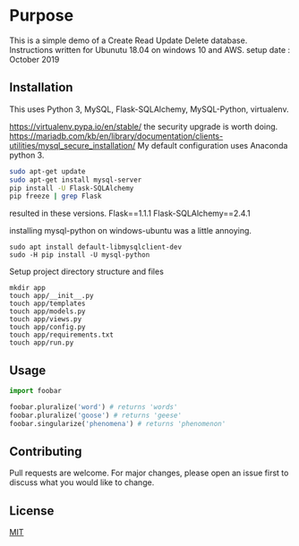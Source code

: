 # Purpose

This is a simple demo of a Create Read Update Delete database.
Instructions written for Ubunutu 18.04 on windows 10 and AWS.
setup date : October 2019

## Installation

This uses Python 3, MySQL, Flask-SQLAlchemy, MySQL-Python, virtualenv.

https://virtualenv.pypa.io/en/stable/
the security upgrade is worth doing.
https://mariadb.com/kb/en/library/documentation/clients-utilities/mysql_secure_installation/
My default configuration uses Anaconda python 3.
```bash
sudo apt-get update
sudo apt-get install mysql-server
pip install -U Flask-SQLAlchemy
pip freeze | grep Flask
```
resulted in these versions.
Flask==1.1.1
Flask-SQLAlchemy==2.4.1                                                 

installing mysql-python on windows-ubuntu was a little annoying.
```
sudo apt install default-libmysqlclient-dev
sudo -H pip install -U mysql-python
```




Setup project directory structure and files
```
mkdir app
touch app/__init__.py
touch app/templates
touch app/models.py
touch app/views.py
touch app/config.py
touch app/requirements.txt
touch app/run.py
```

## Usage

```python
import foobar

foobar.pluralize('word') # returns 'words'
foobar.pluralize('goose') # returns 'geese'
foobar.singularize('phenomena') # returns 'phenomenon'
```

## Contributing
Pull requests are welcome. For major changes, please open an issue first to discuss what you would like to change.

## License
[MIT](https://choosealicense.com/licenses/mit/)

